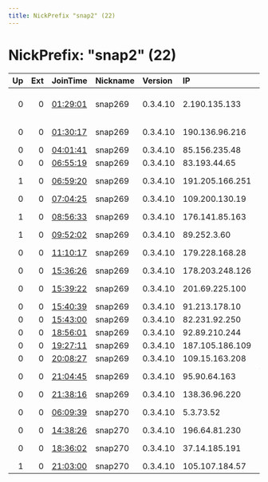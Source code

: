 ```yaml
---
title: NickPrefix "snap2" (22)
---
```


# NickPrefix: "snap2" (22)

|   Up |   Ext | JoinTime                                                                                            | Nickname   | Version   | IP              | AS                                       | CC   |   ORp |   Dirp | OS    | Contact   |   eFamMembers |
|-----:|------:|:----------------------------------------------------------------------------------------------------|:-----------|:----------|:----------------|:-----------------------------------------|:-----|------:|-------:|:------|:----------|--------------:|
|    0 |     0 | [01:29:01](https://metrics.torproject.org/rs.html#details/F087935C11A291338C664B673CEBDB87C540DD8E) | snap269    | 0.3.4.10  | 2.190.135.133   | Telecommunication Infrastructure Company | ir   | 36323 |      0 | Linux | None      |             1 |
|    0 |     0 | [01:30:17](https://metrics.torproject.org/rs.html#details/BD688B5F08C83AE17EC81DE288AC744C9BB04E05) | snap269    | 0.3.4.10  | 190.136.96.216  | Telecom Argentina S.A.                   | ar   | 40203 |      0 | Linux | None      |             1 |
|    0 |     0 | [04:01:41](https://metrics.torproject.org/rs.html#details/396CE68D7607B6E938152687CDAA6AB38EE00895) | snap269    | 0.3.4.10  | 85.156.235.48   | Elisa Oyj                                | fi   | 46609 |      0 | Linux | None      |             1 |
|    0 |     0 | [06:55:19](https://metrics.torproject.org/rs.html#details/28F0A497018243E349DAB9CD84511570FE5F8E4D) | snap269    | 0.3.4.10  | 83.193.44.65    | Orange                                   | fr   | 38239 |      0 | Linux | None      |             1 |
|    1 |     0 | [06:59:20](https://metrics.torproject.org/rs.html#details/A2C1386D7C65CA800790DCF418DCA3B74CBB3B85) | snap269    | 0.3.4.10  | 191.205.166.251 | TELEFu00D4NICA BRASIL S.A                | br   | 35157 |      0 | Linux | None      |             1 |
|    0 |     0 | [07:04:25](https://metrics.torproject.org/rs.html#details/1359C53728CB256DB09E84CEBF76A9D5C7E42EAB) | snap269    | 0.3.4.10  | 109.200.130.19  | LLC crelcom                              | ua   | 44611 |      0 | Linux | None      |             1 |
|    1 |     0 | [08:56:33](https://metrics.torproject.org/rs.html#details/D06BC0CAF9D68EA9FD6D5A66FA5CB35A996C17FB) | snap269    | 0.3.4.10  | 176.141.85.163  | Bouygues Telecom SA                      | fr   | 39735 |      0 | Linux | None      |             1 |
|    1 |     0 | [09:52:02](https://metrics.torproject.org/rs.html#details/733CFC14AA2BDBBE73D13460C70CA6DCB92DDAB9) | snap269    | 0.3.4.10  | 89.252.3.60     | Freenet Ltd.                             | ua   | 39021 |      0 | Linux | None      |             1 |
|    0 |     0 | [11:10:17](https://metrics.torproject.org/rs.html#details/E6A9F318FFA8875F70DB4567361024FD2CBE4EE4) | snap269    | 0.3.4.10  | 179.228.168.28  | TELEFu00D4NICA BRASIL S.A                | br   | 38381 |      0 | Linux | None      |             1 |
|    0 |     0 | [15:36:26](https://metrics.torproject.org/rs.html#details/2D8FDBFE6616FC03F52DF09344ECE72992E967BE) | snap269    | 0.3.4.10  | 178.203.248.126 | Liberty Global B.V.                      | de   | 39253 |      0 | Linux | None      |             1 |
|    0 |     0 | [15:39:22](https://metrics.torproject.org/rs.html#details/CFEC698ACD2FE36139BC5AEBA10CFC09DA67863B) | snap269    | 0.3.4.10  | 201.69.225.100  | TELEFu00D4NICA BRASIL S.A                | br   | 36919 |      0 | Linux | None      |             1 |
|    0 |     0 | [15:40:39](https://metrics.torproject.org/rs.html#details/C1836E304D715AF1BB6EB6C7E1D030213CEF8519) | snap269    | 0.3.4.10  | 91.213.178.10   | Michiel Klaver                           | nl   | 34469 |      0 | Linux | None      |             1 |
|    0 |     0 | [15:43:00](https://metrics.torproject.org/rs.html#details/672CBDD9E6CAB27333A7A0B577686767D75D037B) | snap269    | 0.3.4.10  | 82.231.92.250   | Free SAS                                 | fr   | 40903 |      0 | Linux | None      |             1 |
|    0 |     0 | [18:56:01](https://metrics.torproject.org/rs.html#details/DC0C28D5F71CE7B77CCFF44091D8879F4E0BB41C) | snap269    | 0.3.4.10  | 92.89.210.244   | SFR SA                                   | fr   | 44207 |      0 | Linux | None      |             1 |
|    0 |     0 | [19:27:11](https://metrics.torproject.org/rs.html#details/61E5665061147E26F06A2A51ABDA9E789E47437A) | snap269    | 0.3.4.10  | 187.105.186.109 | CLARO S.A.                               | br   | 42153 |      0 | Linux | None      |             1 |
|    0 |     0 | [20:08:27](https://metrics.torproject.org/rs.html#details/257636A647FAD73B0F5472655E19156B9B42F834) | snap269    | 0.3.4.10  | 109.15.163.208  | SFR SA                                   | fr   | 38643 |      0 | Linux | None      |             1 |
|    0 |     0 | [21:04:45](https://metrics.torproject.org/rs.html#details/C9FC73C29DABEC35E3F5012C789E370735BDF9BC) | snap269    | 0.3.4.10  | 95.90.64.163    | Vodafone Kabel Deutschland GmbH          | de   | 44737 |      0 | Linux | None      |             1 |
|    0 |     0 | [21:38:16](https://metrics.torproject.org/rs.html#details/F87DA6BB8236415FF42FDC13325AAF88D0963649) | snap269    | 0.3.4.10  | 138.36.96.220   | Red Uno SRL                              | ar   | 34999 |      0 | Linux | None      |             1 |
|    0 |     0 | [06:09:39](https://metrics.torproject.org/rs.html#details/6D6233FD557217FFC610715B7B97C7C73DB6B669) | snap270    | 0.3.4.10  | 5.3.73.52       | JSC ER-Telecom Holding                   | ru   | 42125 |      0 | Linux | None      |             1 |
|    0 |     0 | [14:38:26](https://metrics.torproject.org/rs.html#details/EA529EE35853620EB3F2623EBB70B4B86C996E0D) | snap270    | 0.3.4.10  | 196.64.81.230   | MT-MPLS                                  | ma   | 45945 |      0 | Linux | None      |             1 |
|    0 |     0 | [18:36:02](https://metrics.torproject.org/rs.html#details/387C90BB805F1FDE3F9906E6E009CB4704BC474F) | snap270    | 0.3.4.10  | 37.14.185.191   | Orange Espagne SA                        | es   | 35017 |      0 | Linux | None      |             1 |
|    1 |     0 | [21:03:00](https://metrics.torproject.org/rs.html#details/FBBA91ECF68644EE8FA5DE8F68144EB0BAFB4126) | snap270    | 0.3.4.10  | 105.107.184.57  | Telecom Algeria                          | dz   | 34209 |      0 | Linux | None      |             1 |
